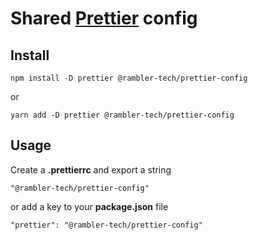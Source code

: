 # Shared [Prettier](https://prettier.io) config

## Install

```
npm install -D prettier @rambler-tech/prettier-config
```

or

```
yarn add -D prettier @rambler-tech/prettier-config
```

## Usage

Create a **.prettierrc** and export a string

```
"@rambler-tech/prettier-config"
```

or add a key to your **package.json** file

```
"prettier": "@rambler-tech/prettier-config"
```
